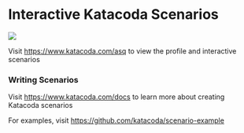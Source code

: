 # Interactive Katacoda Scenarios

[![](http://shields.katacoda.com/katacoda/asq/count.svg)](https://www.katacoda.com/asq "Get your profile on Katacoda.com")

Visit https://www.katacoda.com/asq to view the profile and interactive scenarios

### Writing Scenarios
Visit https://www.katacoda.com/docs to learn more about creating Katacoda scenarios

For examples, visit https://github.com/katacoda/scenario-example
